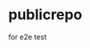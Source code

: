 # publicrepo
for e2e test


































































































































































































































































































































































































































































































































































































































































































































































































































































































































































































































































































































































































































































































































































































































































































































































































































































































































































































































































































































































































































































































































































































































































































































































































































































































































































































































































































































































































































































































































































































































































































